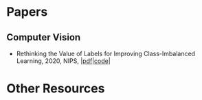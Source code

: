 # Papers
## Computer Vision
- Rethinking the Value of Labels for Improving Class-Imbalanced Learning, 2020, NIPS, |[pdf](https://arxiv.org/abs/2006.07529)|[code](https://github.com/YyzHarry/imbalanced-semi-self)|


# Other Resources
